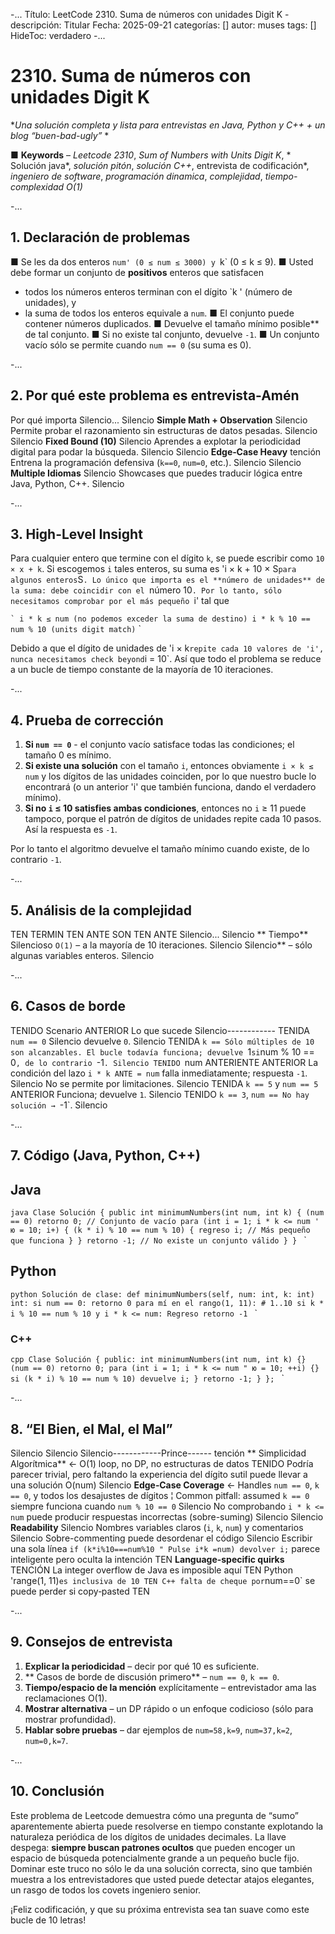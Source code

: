 -...
Título: LeetCode 2310. Suma de números con unidades Digit K -
descripción: Titular
Fecha: 2025-09-21
categorías: []
autor: muses
tags: []
HideToc: verdadero
-...
# 2310. Suma de números con unidades Digit K
**Una solución completa y lista para entrevistas en Java, Python y C++ + un blog “buen-bad-ugly”* *

■ **Keywords** – *Leetcode 2310*, *Sum of Numbers with Units Digit K*, * Solución java*, *solución pitón*, *solución C++*, entrevista de codificación*, *ingeniero de software*, *programación dinamica*, *complejidad*, *tiempo-complexidad O(1)*

-...

## 1. Declaración de problemas

■ Se les da dos enteros `num' (0 ≤ num ≤ 3000) y `k` (0 ≤ k ≤ 9).
■ Usted debe formar un conjunto de **positivos** enteros que satisfacen
* todos los números enteros terminan con el dígito `k ' (número de unidades), y
* la suma de todos los enteros equivale a `num`.
■ El conjunto puede contener números duplicados.
■ Devuelve el tamaño mínimo posible** de tal conjunto.
■ Si no existe tal conjunto, devuelve `-1`.
■ Un conjunto vacío sólo se permite cuando `num == 0` (su suma es 0).

-...

## 2. Por qué este problema es entrevista-Amén

Por qué importa
Silencio...
Silencio **Simple Math + Observation** Silencio Permite probar el razonamiento sin estructuras de datos pesadas. Silencio
Silencio **Fixed Bound (10)** Silencio Aprendes a explotar la periodicidad digital para podar la búsqueda. Silencio
Silencio **Edge‐Case Heavy** tención Entrena la programación defensiva (`k==0`, `num=0`, etc.). Silencio
Silencio **Multiple Idiomas** Silencio Showcases que puedes traducir lógica entre Java, Python, C++. Silencio

-...

## 3. High-Level Insight

Para cualquier entero que termine con el dígito `k`, se puede escribir como `10 × x + k`.
Si escogemos `i` tales enteros, su suma es 'i × k + 10 × S` para algunos enteros `S`.
Lo único que importa es el **número de unidades** de la suma: debe coincidir con el `número 10`.
Por lo tanto, sólo necesitamos comprobar por el más pequeño `i' tal que

`` `
i * k ≤ num (no podemos exceder la suma de destino)
i * k % 10 == num % 10 (units digit match)
`` `

Debido a que el dígito de unidades de 'i × k` repite cada 10 valores de 'i', nunca necesitamos
check beyond `i = 10`.
Así que todo el problema se reduce a un bucle de tiempo constante de la mayoría de 10 iteraciones.

-...

## 4. Prueba de corrección

1. **Si `num == 0`** - el conjunto vacío satisface todas las condiciones; el tamaño 0 es mínimo.
2. **Si existe una solución** con el tamaño `i`, entonces obviamente `i × k ≤ num` y los dígitos de las unidades coinciden, por lo que nuestro bucle lo encontrará (o un anterior 'i' que también funciona, dando el verdadero mínimo).
3. **Si no `i` ≤ 10 satisfies ambas condiciones**, entonces no `i` ≥ 11 puede tampoco, porque el patrón de dígitos de unidades repite cada 10 pasos. Así la respuesta es `-1`.

Por lo tanto el algoritmo devuelve el tamaño mínimo cuando existe, de lo contrario `-1`.

-...

## 5. Análisis de la complejidad

TEN TERMIN TEN ANTE SON TEN ANTE
Silencio...
Silencio ** Tiempo** Silencioso `O(1)` – a la mayoría de 10 iteraciones. Silencio
Silencio** – sólo algunas variables enteros. Silencio

-...

## 6. Casos de borde

TENIDO Scenario ANTERIOR Lo que sucede
Silencio------------
TENIDA `num == 0` Silencio devuelve `0`. Silencio
TENIDA `k == Sólo múltiples de 10 son alcanzables. El bucle todavía funciona; devuelve `1` si `num % 10 == 0`, de lo contrario `-1`. Silencio
TENIDO `num ANTERIENTE ANTERIOR La condición del lazo `i * k ANTE = num` falla inmediatamente; respuesta `-1`. Silencio
No se permite por limitaciones. Silencio
TENIDA `k == 5` y `num == 5` ANTERIOR Funciona; devuelve `1`. Silencio
TENIDO `k == 3`, `num == No hay solución → `-1`. Silencio

-...

## 7. Código (Java, Python, C++)

## Java

``java
Clase Solución {
public int minimumNumbers(int num, int k) {
(num == 0) retorno 0; // Conjunto de vacío
para (int i = 1; i * k <= num ' ю = 10; i+) {
(k * i) % 10 == num % 10) {
regreso i; // Más pequeño que funciona
}
}
retorno -1; // No existe un conjunto válido
}
}
`` `

## Python

``python
Solución de clase:
def minimumNumbers(self, num: int, k: int) int:
si num == 0:
retorno 0
para mí en el rango(1, 11): # 1..10
si k * i % 10 == num % 10 y i * k <= num:
Regreso
retorno -1
`` `

### C++

``cpp
Clase Solución {
public:
int minimumNumbers(int num, int k) {}
(num == 0) retorno 0;
para (int i = 1; i * k <= num " ю = 10; ++i) {}
si (k * i) % 10 == num % 10) devuelve i;
}
retorno -1;
}
};
`` `

-...

## 8. “El Bien, el Mal, el Mal”

Silencio Silencio
Silencio------------Prince------
tención ** Simplicidad Algorítmica** ← O(1) loop, no DP, no estructuras de datos TENIDO Podría parecer trivial, pero faltando la experiencia del dígito sutil puede llevar a una solución O(num)
Silencio **Edge‐Case Coverage** ← Handles `num == 0`, `k == 0`, y todos los desajustes de dígitos ¦ Common pitfall: assumed `k == 0` siempre funciona cuando `num % 10 == 0` Silencio No comprobando `i * k <= num` puede producir respuestas incorrectas (sobre-suming) Silencio
Silencio **Readability** Silencio Nombres variables claros (`i`, `k`, `num`) y comentarios Silencio Sobre-commenting puede desordenar el código Silencio Escribir una sola línea `if (k*i%10===num%10 " Pulse i*k =num) devolver i;` parece inteligente pero oculta la intención
TEN **Language-specific quirks** TENCIÓN La integer overflow de Java es imposible aquí TEN Python 'range(1, 11)` es inclusiva de 10 TEN C++ falta de cheque por `num==0` se puede perder si copy‐pasted TEN

-...

## 9. Consejos de entrevista

1. **Explicar la periodicidad** – decir por qué 10 es suficiente.
2. ** Casos de borde de discusión primero** – `num == 0`, `k == 0`.
3. **Tiempo/espacio de la mención** explícitamente – entrevistador ama las reclamaciones O(1).
4. **Mostrar alternativa** – un DP rápido o un enfoque codicioso (sólo para mostrar profundidad).
5. **Hablar sobre pruebas** – dar ejemplos de `num=58,k=9`, `num=37,k=2`, `num=0,k=7`.

-...

## 10. Conclusión

Este problema de Leetcode demuestra cómo una pregunta de “sumo” aparentemente abierta puede resolverse en tiempo constante explotando la naturaleza periódica de los dígitos de unidades decimales.
La llave despega: **siempre buscan patrones ocultos** que pueden encoger un espacio de búsqueda potencialmente grande a un pequeño bucle fijo.
Dominar este truco no sólo le da una solución correcta, sino que también muestra a los entrevistadores que usted puede detectar atajos elegantes, un rasgo de todos los covets ingeniero senior.

¡Feliz codificación, y que su próxima entrevista sea tan suave como este bucle de 10 letras!
